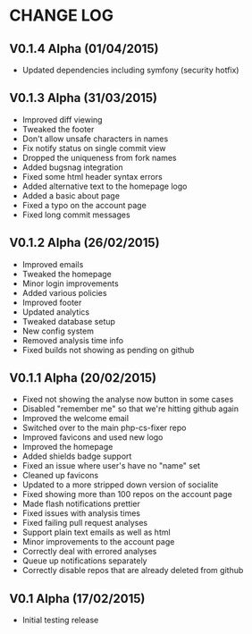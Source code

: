CHANGE LOG
==========


## V0.1.4 Alpha (01/04/2015)

* Updated dependencies including symfony (security hotfix)


## V0.1.3 Alpha (31/03/2015)

* Improved diff viewing
* Tweaked the footer
* Don't allow unsafe characters in names
* Fix notify status on single commit view
* Dropped the uniqueness from fork names
* Added bugsnag integration
* Fixed some html header syntax errors
* Added alternative text to the homepage logo
* Added a basic about page
* Fixed a typo on the account page
* Fixed long commit messages


## V0.1.2 Alpha (26/02/2015)

* Improved emails
* Tweaked the homepage
* Minor login improvements
* Added various policies
* Improved footer
* Updated analytics
* Tweaked database setup
* New config system
* Removed analysis time info
* Fixed builds not showing as pending on github


## V0.1.1 Alpha (20/02/2015)

* Fixed not showing the analyse now button in some cases
* Disabled "remember me" so that we're hitting github again
* Improved the welcome email
* Switched over to the main php-cs-fixer repo
* Improved favicons and used new logo
* Improved the homepage
* Added shields badge support
* Fixed an issue where user's have no "name" set
* Cleaned up favicons
* Updated to a more stripped down version of socialite
* Fixed showing more than 100 repos on the account page
* Made flash notifications prettier
* Fixed issues with analysis times
* Fixed failing pull request analyses
* Support plain text emails as well as html
* Minor improvements to the account page
* Correctly deal with errored analyses
* Queue up notifications separately
* Correctly disable repos that are already deleted from github


## V0.1 Alpha (17/02/2015)

* Initial testing release
